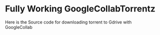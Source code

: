 # Fully Working GoogleCollabTorrentz
Here is the Source code for downloading torrent to Gdrive with GoogleCollab 
